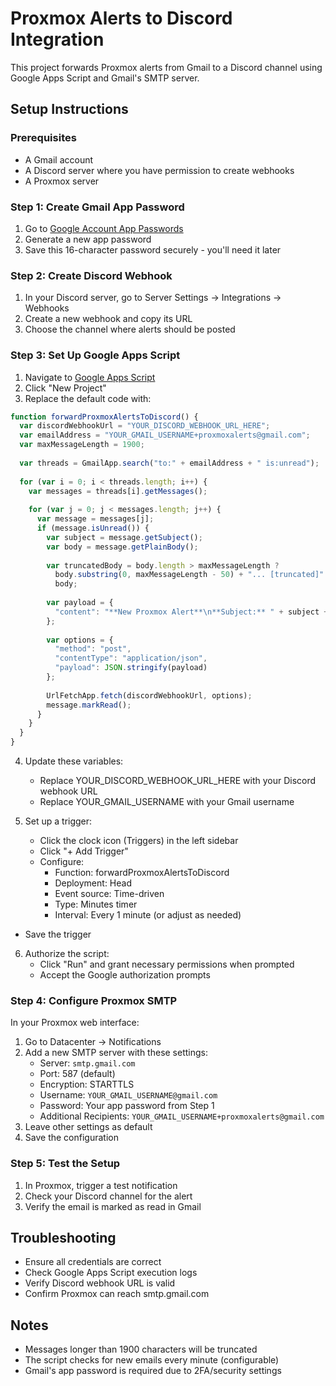# Proxmox Alerts to Discord Integration

This project forwards Proxmox alerts from Gmail to a Discord channel using Google Apps Script and Gmail's SMTP server.

## Setup Instructions

### Prerequisites
- A Gmail account
- A Discord server where you have permission to create webhooks
- A Proxmox server

### Step 1: Create Gmail App Password
1. Go to [Google Account App Passwords](https://myaccount.google.com/apppasswords)
2. Generate a new app password
3. Save this 16-character password securely - you'll need it later

### Step 2: Create Discord Webhook
1. In your Discord server, go to Server Settings → Integrations → Webhooks
2. Create a new webhook and copy its URL
3. Choose the channel where alerts should be posted

### Step 3: Set Up Google Apps Script
1. Navigate to [Google Apps Script](https://script.google.com/)
2. Click "New Project"
3. Replace the default code with:

```javascript
function forwardProxmoxAlertsToDiscord() {
  var discordWebhookUrl = "YOUR_DISCORD_WEBHOOK_URL_HERE";
  var emailAddress = "YOUR_GMAIL_USERNAME+proxmoxalerts@gmail.com";
  var maxMessageLength = 1900;
  
  var threads = GmailApp.search("to:" + emailAddress + " is:unread");
  
  for (var i = 0; i < threads.length; i++) {
    var messages = threads[i].getMessages();
    
    for (var j = 0; j < messages.length; j++) {
      var message = messages[j];
      if (message.isUnread()) {
        var subject = message.getSubject();
        var body = message.getPlainBody();
        
        var truncatedBody = body.length > maxMessageLength ? 
          body.substring(0, maxMessageLength - 50) + "... [truncated]" : 
          body;
          
        var payload = {
          "content": "**New Proxmox Alert**\n**Subject:** " + subject + "\n**Message:** " + truncatedBody
        };
        
        var options = {
          "method": "post",
          "contentType": "application/json",
          "payload": JSON.stringify(payload)
        };
        
        UrlFetchApp.fetch(discordWebhookUrl, options);
        message.markRead();
      }
    }
  }
}
```
4. Update these variables:
   - Replace YOUR_DISCORD_WEBHOOK_URL_HERE with your Discord webhook URL
   - Replace YOUR_GMAIL_USERNAME with your Gmail username

5. Set up a trigger:
   - Click the clock icon (Triggers) in the left sidebar
   - Click "+ Add Trigger"
   - Configure:
     - Function: forwardProxmoxAlertsToDiscord
     - Deployment: Head
     - Event source: Time-driven
     - Type: Minutes timer
     - Interval: Every 1 minute (or adjust as needed)
  - Save the trigger

6. Authorize the script:
   - Click "Run" and grant necessary permissions when prompted
   - Accept the Google authorization prompts

### Step 4: Configure Proxmox SMTP
In your Proxmox web interface:
1. Go to Datacenter → Notifications
2. Add a new SMTP server with these settings:
   - Server: `smtp.gmail.com`
   - Port: 587 (default)
   - Encryption: STARTTLS
   - Username: `YOUR_GMAIL_USERNAME@gmail.com`
   - Password: Your app password from Step 1
   - Additional Recipients: `YOUR_GMAIL_USERNAME+proxmoxalerts@gmail.com`
3. Leave other settings as default
4. Save the configuration

### Step 5: Test the Setup
1. In Proxmox, trigger a test notification
2. Check your Discord channel for the alert
3. Verify the email is marked as read in Gmail

## Troubleshooting
- Ensure all credentials are correct
- Check Google Apps Script execution logs
- Verify Discord webhook URL is valid
- Confirm Proxmox can reach smtp.gmail.com

## Notes
- Messages longer than 1900 characters will be truncated
- The script checks for new emails every minute (configurable)
- Gmail's app password is required due to 2FA/security settings




